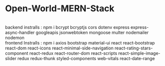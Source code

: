 # Open-World-MERN-Stack


<br/>backend instralls : npm i bcrypt bcryptjs cors dotenv express express-async-handler googleapis jsonwebtoken mongoose multer nodemailer nodemon 
<br/>frontend Instralls : npm i axios bootstrap material-ui react react-bootstrap react-dom react-icons react-minimal-side-navigation react-rating-stars-component react-redux react-router-dom react-scripts react-simple-image-slider redux redux-thunk styled-components web-vitals react-date-range
